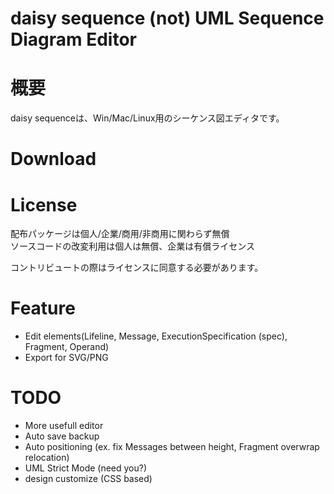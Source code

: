 daisy sequence (not) UML Sequence Diagram Editor
====

# 概要
daisy sequenceは、Win/Mac/Linux用のシーケンス図エディタです。  

# Download

# License
配布パッケージは個人/企業/商用/非商用に関わらず無償  
ソースコードの改変利用は個人は無償、企業は有償ライセンス  

コントリビュートの際はライセンスに同意する必要があります。  

# Feature
- Edit elements(Lifeline, Message, ExecutionSpecification (spec), Fragment, Operand)
- Export for SVG/PNG

# TODO
- More usefull editor
- Auto save backup
- Auto positioning (ex. fix Messages between height, Fragment overwrap relocation)
- UML Strict Mode (need you?)
- design customize (CSS based)

